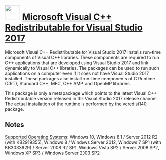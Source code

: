 # <img src="https://cdn.jsdelivr.net/gh/chocolatey/chocolatey-coreteampackages@d8a28da83b3b9bf058e1fbbeed5ce74329b73245/icons/vcredist2017.png" width="48" height="48"/> [Microsoft Visual C++ Redistributable for Visual Studio 2017](https://chocolatey.org/packages/vcredist2017)

Microsoft Visual C++ Redistributable for Visual Studio 2017 installs run-time components of Visual C++ libraries. These components are required to run C++ applications that are developed using Visual Studio 2017 and link dynamically to Visual C++ libraries. The packages can be used to run such applications on a computer even if it does not have Visual Studio 2017 installed. These packages also install run-time components of C Runtime (CRT), Standard C++, MFC, C++ AMP, and OpenMP libraries.

This package is only a metapackage which points to the latest Visual C++ Redistributable version released in the Visual Studio 2017 release channel. The actual installation of the runtime is performed by the [vcredist140](https://chocolatey.org/packages/vcredist140) package.

## Notes

[Supported Operating Systems](https://www.visualstudio.com/en-us/productinfo/vs2017-system-requirements-vs): Windows 10, Windows 8.1 / Server 2012 R2 (with KB2919355), Windows 8 / Windows Server 2012, Windows 7 SP1 (with KB3033929) / Server 2008 R2 SP1, Windows Vista SP2 / Server 2008 SP2, Windows XP SP3 / Windows Server 2003 SP2
